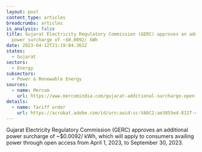 ```yaml
---
layout: post
content_type: articles
breadcrumbs: articles
is_analysis: false
title: Gujarat Electricity Regulatory Commission (GERC) approves an additional
  power surcharge of ~$0.0092/ kWh
date: 2023-04-12T21:19:04.361Z
states:
  - Gujarat
sectors:
  - Energy
subsectors:
  - Power & Renewable Energy
sources:
  - name: Mercom
    url: https://www.mercomindia.com/gujarat-additional-surcharge-open-access-2
details:
  - name: Tariff order
    url: https://acrobat.adobe.com/id/urn:aaid:sc:VA6C2:ae3855ed-8127-4b9d-9a91-ac1642a0f51e
---
```

Gujarat Electricity Regulatory Commission (GERC) approves an additional power surcharge of ~$0.0092/ kWh, which will apply to consumers availing power through open access from April 1, 2023, to September 30, 2023.